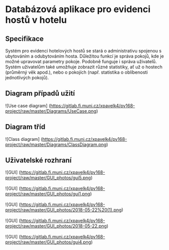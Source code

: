 # Databázová aplikace pro evidenci hostů v hotelu 

## Specifikace
Systém pro evidenci hotelových hostů se stará o administrativu spojenou s ubytováním a odubytováním hosta. 
Důležitou funkcí je správa pokojů, kde je možné upravovat parametry pokoje. Podobně funguje i správa uživatelů. 
Systém uživatelům také umožňuje zobrazit různé statistiky, ať už o hostech (průměrný věk apod.), nebo o pokojích (např. statistika o oblíbenosti jednotlivých pokojů).
## Diagram případů užití
![Use case diagram] (https://gitlab.fi.muni.cz/xpavelk4/pv168-project/raw/master/Diagrams/UseCase.png)
## Diagram tříd
![Class diagram] (https://gitlab.fi.muni.cz/xpavelk4/pv168-project/raw/master/Diagrams/ClassDiagram.png)
## Uživatelské rozhraní
![GUI] (https://gitlab.fi.muni.cz/xpavelk4/pv168-project/raw/master/GUI_photos/gui5.png)<br/><br/>
![GUI] (https://gitlab.fi.muni.cz/xpavelk4/pv168-project/raw/master/GUI_photos/gui1.png)<br/><br/>
![GUI] (https://gitlab.fi.muni.cz/xpavelk4/pv168-project/raw/master/GUI_photos/2018-05-22%20(1).png)<br/><br/>
![GUI] (https://gitlab.fi.muni.cz/xpavelk4/pv168-project/raw/master/GUI_photos/2018-05-22.png)<br/><br/>
![GUI] (https://gitlab.fi.muni.cz/xpavelk4/pv168-project/raw/master/GUI_photos/gui4.png)

<!--https://gitlab.fi.muni.cz/xpavelk4/pv168-project/raw/VerzeSPokojem/GUI/U01%20Check-In.jpg-->
